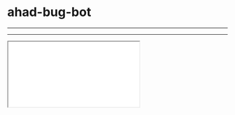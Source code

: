 # ahad-bug-bot

----

----

<iframe src="link">https://youtu.be/HR0KRXO4B8M?si=nJFJ7F47EouyHQgF</optional>
